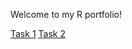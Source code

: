 Welcome to my R portfolio!

[Task 1](https://amichaelds.github.io/R/Quantium%20Virtual%20Internship/Task-1.html)
[Task 2](https://amichaelds.github.io/R/Quantium%20Virtual%20Internship/Task-2.html)
